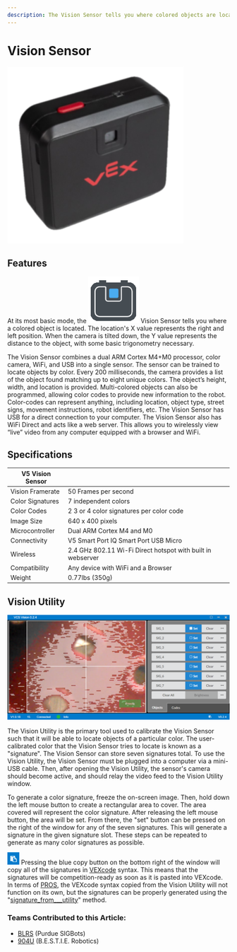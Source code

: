 ```yaml
---
description: The Vision Sensor tells you where colored objects are located.
---
```


# Vision Sensor

![](../../../.gitbook/assets/visionsensor.png)

## Features

At its most basic mode, the <img src="../../../.gitbook/assets/visionsensor_icon.png" alt="" data-size="line"> Vision Sensor tells you where a colored object is located. The location's X value represents the right and left position. When the camera is tilted down, the Y value represents the distance to the object, with some basic trigonometry necessary.

The Vision Sensor combines a dual ARM Cortex M4+M0 processor, color camera, WiFi, and USB into a single sensor. The sensor can be trained to locate objects by color. Every 200 milliseconds, the camera provides a list of the object found matching up to eight unique colors. The object’s height, width, and location is provided. Multi-colored objects can also be programmed, allowing color codes to provide new information to the robot. Color-codes can represent anything, including location, object type, street signs, movement instructions, robot identifiers, etc. The Vision Sensor has USB for a direct connection to your computer. The Vision Sensor also has WiFi Direct and acts like a web server. This allows you to wirelessly view “live” video from any computer equipped with a browser and WiFi.

## Specifications

| **V5 Vision Sensor** |                                                             |
| -------------------- | ----------------------------------------------------------- |
| Vision Framerate     | 50 Frames per second                                        |
| Color Signatures     | 7 independent colors                                        |
| Color Codes          | 2 3 or 4 color signatures per color code                    |
| Image Size           | 640 x 400 pixels                                            |
| Microcontroller      | Dual ARM Cortex M4 and M0                                   |
| Connectivity         | V5 Smart Port IQ Smart Port USB Micro                       |
| Wireless             | 2.4 GHz 802.11 Wi-Fi Direct hotspot with built in webserver |
| Compatibility        | Any device with WiFi and a Browser                          |
| Weight               | 0.77lbs (350g)                                              |

## Vision Utility

![The Vision Utility recognizing a red gear's color signature, creating a white rectangular overlay to show object recognition.](<../../../.gitbook/assets/image (13).png>)

The Vision Utility is the primary tool used to calibrate the Vision Sensor such that it will be able to locate objects of a particular color. The user-calibrated color that the Vision Sensor tries to locate is known as a "signature". The Vision Sensor can store seven signatures total. To use the Vision Utility, the Vision Sensor must be plugged into a computer via a mini-USB cable. Then, after opening the Vision Utility, the sensor's camera should become active, and should relay the video feed to the Vision Utility window.

To generate a color signature, freeze the on-screen image. Then, hold down the left mouse button to create a rectangular area to cover. The area covered will represent the color signature. After releasing the left mouse button, the area will be set. From there, the "set" button can be pressed on the right of the window for any of the seven signatures. This will generate a signature in the given signature slot. These steps can be repeated to generate as many color signatures as possible.

<img src="../../../.gitbook/assets/image (28).png" alt="" data-size="line"> Pressing the blue copy button on the bottom right of the window will copy all of the signatures in [VEXcode](../../../software/vex-programming-software/vex-coding-studio-vcs.md) syntax. This means that the signatures will be competition-ready as soon as it is pasted into VEXcode. In terms of [PROS](../../../software/vex-programming-software/pros/), the VEXcode syntax copied from the Vision Utility will not function on its own, but the signatures can be properly generated using the "[signature\_from_\__utility](https://pros.cs.purdue.edu/v5/api/cpp/vision.html#signature-from-utility)" method.

### Teams Contributed to this Article:

* [BLRS](https://purduesigbots.com/) (Purdue SIGBots)
* [904U](https://www.youtube.com/channel/UCKvtsL9hJ\_x7bqrpl3nJ3Gg/) (B.E.S.T.I.E. Robotics)
